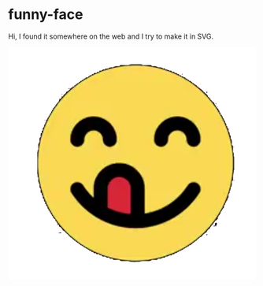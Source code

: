 # funny-face

Hi, I found it somewhere on the web and I try to make it in SVG.

![funny face](./face.png)
